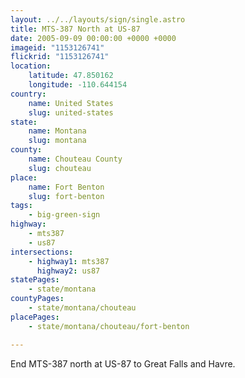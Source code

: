 ```yaml
---
layout: ../../layouts/sign/single.astro
title: MTS-387 North at US-87
date: 2005-09-09 00:00:00 +0000 +0000
imageid: "1153126741"
flickrid: "1153126741"
location:
    latitude: 47.850162
    longitude: -110.644154
country:
    name: United States
    slug: united-states
state:
    name: Montana
    slug: montana
county:
    name: Chouteau County
    slug: chouteau
place:
    name: Fort Benton
    slug: fort-benton
tags:
    - big-green-sign
highway:
    - mts387
    - us87
intersections:
    - highway1: mts387
      highway2: us87
statePages:
    - state/montana
countyPages:
    - state/montana/chouteau
placePages:
    - state/montana/chouteau/fort-benton

---
```

End MTS-387 north at US-87 to Great Falls and Havre.